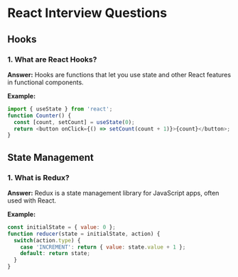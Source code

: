 # React Interview Questions

## Hooks

### 1. What are React Hooks?
**Answer:**
Hooks are functions that let you use state and other React features in functional components.

**Example:**
```javascript
import { useState } from 'react';
function Counter() {
  const [count, setCount] = useState(0);
  return <button onClick={() => setCount(count + 1)}>{count}</button>;
}
```

## State Management

### 1. What is Redux?
**Answer:**
Redux is a state management library for JavaScript apps, often used with React.

**Example:**
```javascript
const initialState = { value: 0 };
function reducer(state = initialState, action) {
  switch(action.type) {
    case 'INCREMENT': return { value: state.value + 1 };
    default: return state;
  }
}
```
